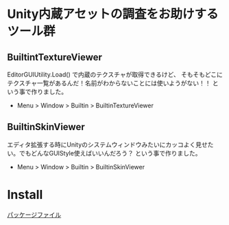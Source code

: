 # Unity内蔵アセットの調査をお助けするツール群

## BuiltintTextureViewer

EditorGUIUtility.Load() で内蔵のテクスチャが取得できるけど、
そもそもどこにテクスチャ一覧があるんだ！名前がわからないことには使いようがない！！
という事で作りました。

* Menu > Window > Builtin > BuiltinTextureViewer

## BuiltinSkinViewer 

エディタ拡張する時にUnityのシステムウィンドウみたいにカッコよく見せたい。でもどんなGUIStyle使えばいいんだろう？
という事で作りました。

* Menu > Window > Builtin > BuiltinSkinViewer


# Install

[パッケージファイル](https://github.com/wataru-ito/BuiltinViewer/blob/master/BuiltinViewer.unitypackage)
